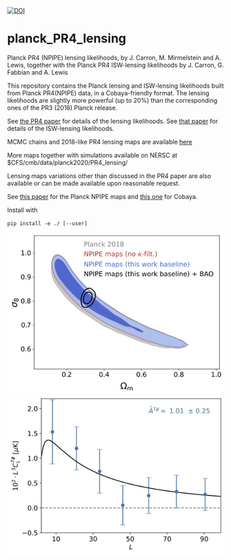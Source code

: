 [![DOI](https://zenodo.org/badge/502841267.svg)](https://zenodo.org/badge/latestdoi/502841267)

# planck_PR4_lensing
Planck PR4 (NPIPE) lensing likelihoods, by J. Carron, M. Mirmelstein and A. Lewis, together with the Planck PR4 ISW-lensing likelihoods by J. Carron, G. Fabbian and A. Lewis 

This repository contains the Planck lensing and ISW-lensing likelihoods built from Planck PR4(NPIPE) data, in a Cobaya-friendly format.
The lensing likelihoods are slightly more powerful (up to 20%) than the corresponding ones of the PR3 (2018) Planck release.

See [the PR4 paper](https://arxiv.org/abs/2206.07773) for details of the lensing likelihoods.
See [that paper](https://arxiv.org/abs/2209.07395) for details of the ISW-lensing likelihoods.


MCMC chains and 2018-like PR4 lensing maps are available [here](https://github.com/carronj/planck_PR4_lensing/releases/tag/Data)

More maps together with simulations available on NERSC at $CFS/cmb/data/planck2020/PR4_lensing/

Lensing maps variations other than discussed in the PR4 paper are also available or can be made available upon reasonable request.

See [this paper](https://arxiv.org/abs/2007.04997) for the Planck NPIPE maps and [this one](https://arxiv.org/abs/2005.05290) for Cobaya.

Install with

    pip install -e ./ [--user]


![fig](./planckpr4lensing/sigma8om_updated_with_BAO.jpg)
![fig](./planckpr4lensing/ISWlensing.jpg)

